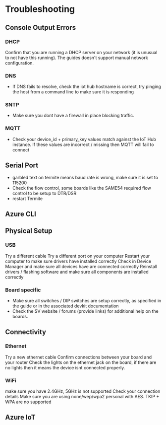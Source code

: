 # Troubleshooting

## Console Output Errors

### DHCP
Confirm that you are running a DHCP server on your network (it is unusual to not have this running). The guides doesn't support manual network configuration.
### DNS
* If DNS fails to resolve, check the iot hub hostname is correct, try pinging the host from a command line to make sure it is responding
### SNTP
* Make sure you dont have a firewall in place blocking traffic.
### MQTT
* Check your device_id + primary_key values match against the IoT Hub instance. If these values are incorrect / missing then MQTT will fail to connect

## Serial Port
* garbled text on termite means baud rate is wrong, make sure it is set to 115200
* Check the flow control, some boards like the SAME54 required flow control to be setup to DTR/DSR
* restart Termite 

## Azure CLI

## Physical Setup

### USB
Try a different cable
Try a different port on your computer
Restart your computer to make sure drivers have installed correctly
Check in Device Manager and make sure all devices have are connected correctly
Reinstall drivers / flashing software and make sure all components are installed correctly

### Board specific
* Make sure all switches / DIP switches are setup correctly, as specified in the guide or in the associated devkit documentation
* Check the SV website / forums (provide links) for additional help on the boards.

## Connectivity

### Ethernet
Try a new ethernet cable
Confirm connections between your board and your router
Check the lights on the ethernet jack on the board, if there are no lights then it means the device isnt connected properly.

### WiFi
make sure you have 2.4GHz, 5GHz is not supported
Check your connection details
Make sure you are using none/wep/wpa2 personal with AES. TKIP + WPA are no supported

## Azure IoT

